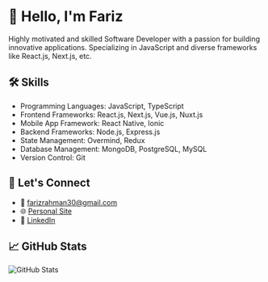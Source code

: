 # 👋 Hello, I'm Fariz

Highly motivated and skilled Software Developer with a passion for building innovative applications.
Specializing in JavaScript and diverse frameworks like React.js, Next.js, etc.

## 🛠️ Skills

- Programming Languages: JavaScript, TypeScript
- Frontend Frameworks: React.js, Next.js, Vue.js, Nuxt.js
- Mobile App Framework: React Native, Ionic
- Backend Frameworks: Node.js, Express.js
- State Management: Overmind, Redux
- Database Management: MongoDB, PostgreSQL, MySQL
- Version Control: Git

## 🔗 Let's Connect

- 📧 farizrahman30@gmail.com
- 🌐 [Personal Site](https://ayisdev.my.id)
- 👔 [LinkedIn](https://www.linkedin.com/in/ayisrhmn/)

## 📈 GitHub Stats

![GitHub Stats](https://github-readme-stats.vercel.app/api/top-langs/?username=ayisrhmn&theme=dracula&langs_count=6&layout=compact)
